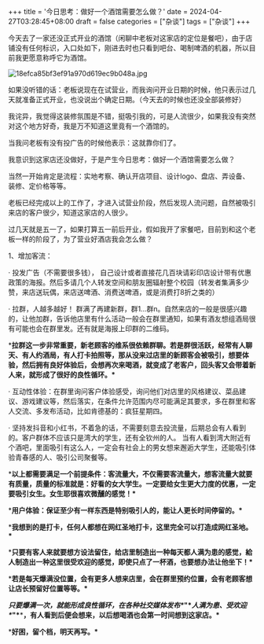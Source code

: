 +++
title = '今日思考：做好一个酒馆需要怎么做？'
date = 2024-04-27T03:28:45+08:00
draft = false
categories = ["杂谈"]
tags = ["杂谈"]
+++




今天去了一家还没正式开业的酒馆（闲聊中老板对这家店的定位是餐吧），由于店铺没有任何标识，入口处如下，刚进去时也只看到吧台、喝制啤酒的机器，所以目前我更愿意称呼它为酒馆。




![18efca85bf3ef91a970d619ec9b048a.jpg](https://www.pnglog.com/8DiD5f.jpg)

如果没听错的话：老板说现在在试营业，而我询问开业日期的时候，他只表示过几天就准备正式开业，也没说出个确定日期。（今天去的时候也还没全部装修好）




我诧异，我觉得这装修氛围是不错，挺吸引我的，可是人流很少，如果我没有突然对这个地方好奇，我是万不知道这里竟有一个酒馆的。

当我问老板有没有投广告的时候他表示：这就靠你们了。




我意识到这家店还没做好，于是产生今日思考：做好一个酒馆需要怎么做？




当然一开始肯定是流程：实地考察、确认开店项目、设计logo、盘店、弄设备、装修、定价格等等。

老板已经完成以上的工作了，才进入试营业阶段，然后发现人流问题，自然被吸引来店的客户很少，知道这家店的人很少。




过几天就是五一了，如果打算五一前后开业，假如我开了家餐吧，目前到和这个老板一样的阶段了，为了营业好酒店我会怎么做？




1、增加客流：

·    投发广告（不需要很多钱），       自己设计或者直接花几百块请彩印店设计带有优惠政策的海报。然后多请几个人转发空间和朋友圈辐射整个校园（转发者集满多少赞，来店送玩偶，来店送啤酒、消费送啤酒，或是消费打8折之类的）

·    拉群，人越多越好！               群满了再建新群，群1...群n。自然来店的一般是很感兴趣的，让他加群，告诉他店里有什么活动一般会在群里通知，如果有酒友想组酒局很有可能也会在群里发。还有就是海报上印群的二维码。

***拉群这一步非常重要，新老顾客的维系很依赖群聊。若是群很活跃，经常有人聊天、有人约酒局，有人打卡拍照等，那从没来过店里的新顾客会被吸引，想要体验，然后拥有良好体验后，会想再次来喝酒，就变成了老客户，回头客又会带着新人来，就形成了很好的良性循环。\***

·    互动性体验：在群里询问客户体验感受，询问他们对店里的风格建议、菜品建议、游戏建议等，然后落实，在条件允许范围内尽可能满足其要求，多在群里和客人交流、多发布活动，比如肯德基的：疯狂星期四。

·    坚持发抖音和小红书，不着急的话，不需要刻意去投流量，后期总会有人看到的。客户群体不应该只是湾大的学生，还有全钦州的人。                 当有人看到湾大附近有个酒吧，里面吸引有这么人，一定会有社会上的男女想来邂逅大学生，还能吸引体验青春感的人、吸引公司聚餐等。

***以上都需要满足一个前提条件：客流量大，不仅需要客流量大，想客流量大就要有质量，质量的标准就是：好看的女大学生。一定要给女生更大力度的优惠，一定要吸引女生。女生耶很喜欢微醺的感觉！\***




***用户体验：保证至少有一样东西是特别吸引人的，能让人更长时间停留的。\***

***我想到的是打卡，任何人都想在网红圣地打卡，这里完全可以打造成网红圣地。\***

***只要有客人来就要想方设法留住，给店里制造出一种每天都人满为患的感觉，給人制造出一种这里很受欢迎的感觉，即使只点了一杯酒，也要想办法让他坐下！\***

***若是每天爆满没位置，会有更多人想来店里，会在群里预约位置，会有老顾客想让店长预留好位置等等。\***

***只要爆满一次，就能形成良性循环，在各种社交媒体发布\******"\******人满为患、受欢迎\******"\******，有人看到后便会想来，以后想喝酒也会第一时间想到这家店。\***




***好困，留个档，明天再写。\***